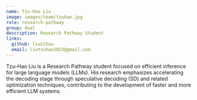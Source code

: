 ```yaml
---
name: Tzu-Hao Liu
image: images/team/tzuhao.jpg
role: research-pathway
group: dual
description: Research Pathway Student
links:
  github: liuzihau
  email: liutzuhao2023@gmail.com
---
```


Tzu-Hao Liu is a Research Pathway student focused on efficient inference for large language models (LLMs). His research emphasizes accelerating the decoding stage through speculative decoding (SD) and related optimization techniques, contributing to the development of faster and more efficient LLM systems.